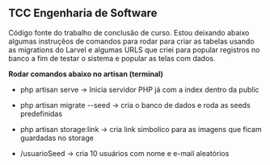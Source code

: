
## TCC Engenharia de Software

Código fonte do trabalho de conclusão de curso. 
Estou deixando abaixo algumas instruçẽos de comandos para rodar para criar as tabelas usando as migrations do Larvel e algumas URLS que criei para popular registros no banco a fim de testar o sistema e popular as telas com dados. 

**Rodar comandos abaixo no artisan (terminal)**

- php artisan serve -> Inicia servidor PHP já com a index dentro da public
- php artisan migrate --seed -> cria o banco de dados e roda as seeds predefinidas
- php artisan storage:link -> cria link simbolico para as imagens que ficam guardadas no storage

- /usuarioSeed -> cria 10 usuários com nome e e-mail aleatórios